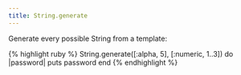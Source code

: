 ```yaml
---
title: String.generate
---
```


Generate every possible String from a template:

{% highlight ruby %}
String.generate([:alpha, 5], [:numeric, 1..3]) do |password|
  puts password
end
{% endhighlight %}
